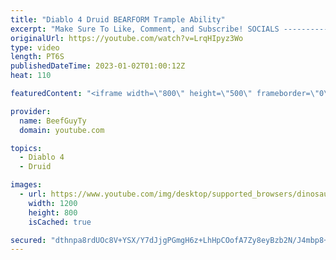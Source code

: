 ```yaml
---
title: "Diablo 4 Druid BEARFORM Trample Ability"
excerpt: "Make Sure To Like, Comment, and Subscribe! SOCIALS ---------------------------------------------- Join Our ..."
originalUrl: https://youtube.com/watch?v=LrqHIpyz3Wo
type: video
length: PT6S
publishedDateTime: 2023-01-02T01:00:12Z
heat: 110

featuredContent: "<iframe width=\"800\" height=\"500\" frameborder=\"0\" src=\"https://www.youtube.com/embed/LrqHIpyz3Wo\" allow=\"accelerometer; autoplay; encrypted-media; gyroscope; picture-in-picture\" allowfullscreen></iframe>"

provider:
  name: BeefGuyTy
  domain: youtube.com

topics:
  - Diablo 4
  - Druid

images:
  - url: https://www.youtube.com/img/desktop/supported_browsers/dinosaur.png
    width: 1200
    height: 800
    isCached: true

secured: "dthnpa8rdUOc8V+YSX/Y7dJjgPGmgH6z+LhHpCOofA7Zy8eyBzb2N/J4mbp8+laWbFhHfuTombAYxeVcJUJxLutExoq4f1Z69hpj5zXEAPdrM8S+kVBmKxo1WyMMie2aq+EtobMBsLD/zTFuSHxBBdzIrqHTRal4zf5Cs+Ls5YOG8Yxrr0e36MQV3JXxWWfqor97KbQC1PKLXJj9nzVBpb2P5emPcxznMOxexBDseQJKqdR5+Ax5qVkAKNtS4fDZhV9EMPc4mHyIM9YVScGIqjLovHpbd8CyOXjkttjAda6NTuwdzwTayoTKVNoP5/FsYTHTH6XTJvRSyARfro3FtvuzuYm4xbjT7lUHBme3deBH0ErCcYh/tGGCextS5Nqr7Rk1XsDSKL9QB0ABGb31DD/1XILgfMn0ua+Wgors2XY=;920/82KqUz4EYCUuVnQUOQ=="
---
```


